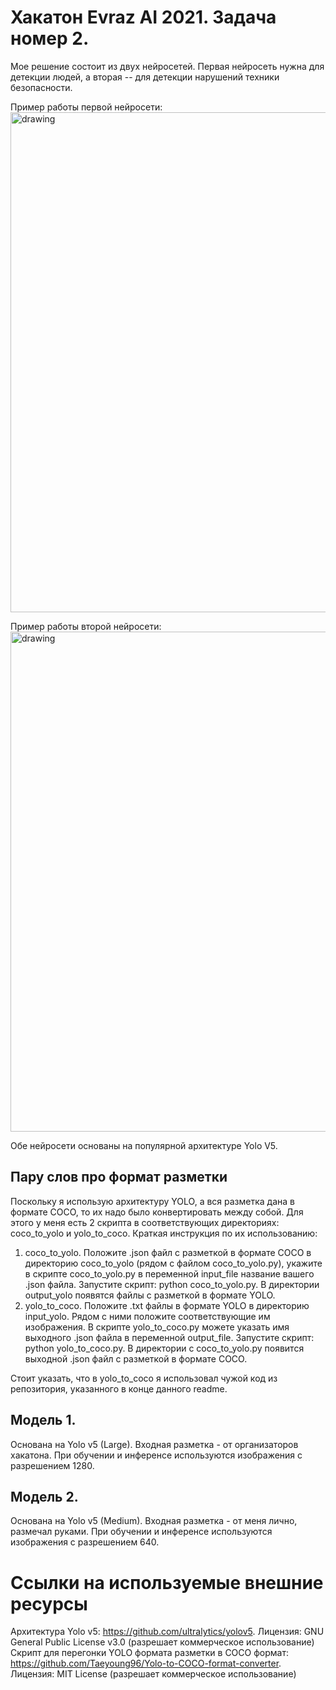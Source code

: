 # Хакатон Evraz AI 2021. Задача номер 2.

Мое решение состоит из двух нейросетей. Первая нейросеть нужна для детекции людей, а вторая -- для детекции нарушений техники безопасности. 

Пример работы первой нейросети:
<img src="https://sun9-80.userapi.com/impg/ovxt5SkIe33wMLk7Nh6MJtMkx86PSZRtjr9okw/6ddFbobE3gk.jpg?size=1920x1080&quality=96&sign=5a10dd94ff2dc1b62fa4d26d7be53dd1&type=album" alt="drawing" width="800"/>

Пример работы второй нейросети:
<img src="https://sun9-53.userapi.com/impg/0g7Na__mDVfS87cez4A9Slr8dfpKe7_b15c-vA/R3SpXg4lQp8.jpg?size=1920x1080&quality=96&sign=7f77c896eb99ed5e6f617099dac09263&type=album" alt="drawing" width="800"/>

Обе нейросети основаны на популярной архитектуре Yolo V5.

##  Пару слов про формат разметки
Поскольку я использую архитектуру YOLO, а вся разметка дана в формате COCO, то их надо было конвертировать между собой. Для этого у меня есть 2 скрипта в соответствующих директориях: coco_to_yolo и yolo_to_coco. Краткая инструкция по их использованию:
1) coco_to_yolo. Положите .json файл с разметкой в формате COCO в директорию coco_to_yolo (рядом с файлом coco_to_yolo.py), укажите в скрипте coco_to_yolo.py в переменной input_file название вашего .json файла. Запустите скрипт: python coco_to_yolo.py. В директории output_yolo появятся файлы с разметкой в формате YOLO.
2) yolo_to_coco. Положите .txt файлы в формате YOLO в директорию input_yolo. Рядом с ними положите соответствующие им изображения. В скрипте yolo_to_coco.py можете указать имя выходного .json файла в переменной output_file. Запустите скрипт: python yolo_to_coco.py. В директории с coco_to_yolo.py появится выходной .json файл с разметкой в формате COCO.

Стоит указать, что в yolo_to_coco я использовал чужой код из репозитория, указанного в конце данного readme.

## Модель 1.
Основана на Yolo v5 (Large). Входная разметка - от организаторов хакатона. При обучении и инференсе используются изображения с разрешением 1280.  

## Модель 2.
Основана на Yolo v5 (Medium). Входная разметка - от меня лично, размечал руками. При обучении и инференсе используются изображения с разрешением 640.  

# Ссылки на используемые внешние ресурсы
Архитектура Yolo v5: https://github.com/ultralytics/yolov5. Лицензия: GNU General Public License v3.0 (разрешает коммерческое использование)<br>
Скрипт для перегонки YOLO формата разметки в COCO формат: https://github.com/Taeyoung96/Yolo-to-COCO-format-converter. Лицензия: MIT License (разрешает коммерческое использование)
